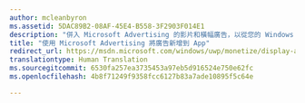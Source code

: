 ```yaml
---
author: mcleanbyron
ms.assetid: 5DAC89B2-08AF-45E4-B558-3F2903F014E1
description: "併入 Microsoft Advertising 的影片和橫幅廣告，以從您的 Windows 應用程式獲得更多利潤。 電腦、平板電腦和手機 Windows 應用程式中顯示的廣告。 您可以使用 Windows 開發人員中心儀表板即時監視您的廣告績效。"
title: "使用 Microsoft Advertising 將廣告新增到 App"
redirect_url: https://msdn.microsoft.com/windows/uwp/monetize/display-ads-in-your-app
translationtype: Human Translation
ms.sourcegitcommit: 6530fa257ea3735453a97eb5d916524e750e62fc
ms.openlocfilehash: 4b8f71249f9358fcc6127b83a7ade10895f5c64e

---
```


 



<!--HONumber=Jun16_HO4-->


